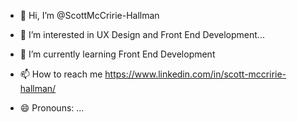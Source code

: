 - 👋 Hi, I’m @ScottMcCririe-Hallman
- 👀 I’m interested in UX Design and Front End Development...
- 🌱 I’m currently learning Front End Development

- 📫 How to reach me https://www.linkedin.com/in/scott-mccririe-hallman/
- 😄 Pronouns: ...


<!---
ScottMcCririe-Hallman/ScottMcCririe-Hallman is a ✨ special ✨ repository because its `README.md` (this file) appears on your GitHub profile.
You can click the Preview link to take a look at your changes.
--->
